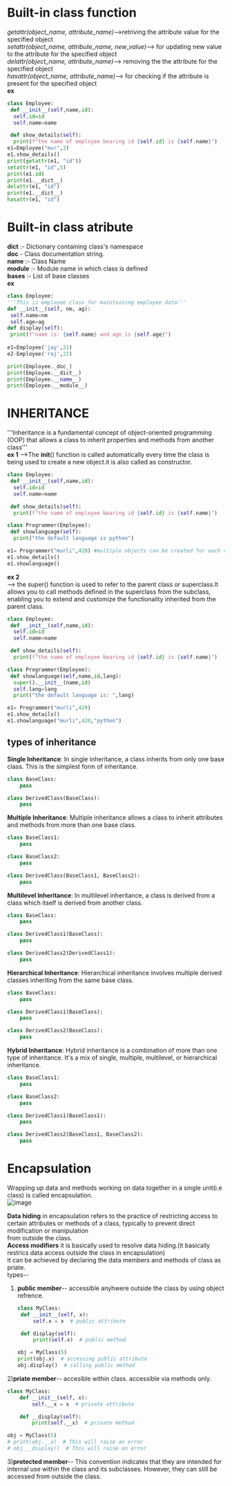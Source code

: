 # Built-in class function  
*getattr(object_name, attribute_name)*-->retriving the attribute value for the specified object  
*setattr(object_name, attribute_name, new_value)*--> for updating new value to the attribute for the specified object  
*delattr(object_name, attribute_name)*--> removing the the attribute for the specified object  
*hasattr(object_name, attribute_name)*--> for checking if the attribute is present for the specified object  
**ex**
```py
class Employee:
 def __init__(self,name,id):
  self.id=id
  self.name=name

 def show_details(self):
  print(f"the name of employee bearing id {self.id} is {self.name}")
e1=Employee("mur",2)
e1.show_details()
print(getattr(e1, "id"))
setattr(e1, "id",5)
print(e1.id)
print(e1.__dict__)
delattr(e1, "id")
print(e1.__dict__)
hasattr(e1, "id")
```
# Built-in class atribute
____dict____ :- Dictionary containing class's namespace  
__doc__ - Class documentation string.  
__name__ :- Class Name  
__module__ :- Module name in which class is defined  
__bases__ :- List of base classes  
**ex**
```py
class Employee:
'''This is employee class for maintaining employee data'''
def __init__(self, nm, ag):
 self.name=nm
 self.age=ag
def display(self):
 print(f"name is: {self.name} and age is {self.age}")
 
e1=Employee('jay',21)
e2-Employee('raj',22)

print(Employee._doc_)
print(Employee.__dict__)
print(Employee.__name__)
print(Employee.__module__)
```
# INHERITANCE  
'''Inheritance is a fundamental concept of object-oriented programming (OOP) that allows a class to inherit properties and methods from another class'''    
**ex 1**
-->The __init__() function is called automatically every time the class is being used to create a new object.it is also called as constructor.  
```py
class Employee:
 def __init__(self,name,id):
  self.id=id
  self.name=name

 def show_details(self):
  print(f"the name of employee bearing id {self.id} is {self.name}")

class Programmer(Employee):
 def showlanguage(self):
  print("the default language is python")

e1= Programmer("murli",420) #multiple objects can be created for each class
e1.show_details()
e1.showlanguage()
```

**ex 2**  
--> the super() function is used to refer to the parent class or superclass.It allows you to call methods defined in the superclass from the subclass,  
enabling you to extend and customize the functionality inherited from the parent class.  
```py
class Employee:
 def __init__(self,name,id):
  self.id=id
  self.name=name

 def show_details(self):
  print(f"the name of employee bearing id {self.id} is {self.name}")

class Programmer(Employee):
 def showlanguage(self,name,id,lang):
  super().__init__(name,id)
  self.lang=lang
  print("the default language is: ",lang)

e1= Programmer("murli",420)
e1.show_details()
e1.showlanguage("murli",420,"python")
```
## types of inheritance 
**Single Inheritance**: In single inheritance, a class inherits from only one base class. This is the simplest form of inheritance.  
```py
class BaseClass:  
    pass

class DerivedClass(BaseClass):  
    pass  
```

**Multiple Inheritance**: Multiple inheritance allows a class to inherit attributes and methods from more than one base class.  
```py
class BaseClass1:  
    pass  

class BaseClass2:  
    pass  

class DerivedClass(BaseClass1, BaseClass2):
    pass
```

**Multilevel Inheritance**: In multilevel inheritance, a class is derived from a class which itself is derived from another class.   

```py  
class BaseClass:
    pass

class DerivedClass1(BaseClass):
    pass

class DerivedClass2(DerivedClass1):
    pass  
```

**Hierarchical Inheritance**: Hierarchical inheritance involves multiple derived classes inheriting from the same base class.

```py  
class BaseClass:
    pass

class DerivedClass1(BaseClass):
    pass

class DerivedClass2(BaseClass):
    pass
```  
**Hybrid Inheritance**: Hybrid inheritance is a combination of more than one type of inheritance. It's a mix of single, multiple, multilevel, or hierarchical inheritance.  
```py  
class BaseClass1:
    pass

class BaseClass2:
    pass

class DerivedClass1(BaseClass1):
    pass

class DerivedClass2(BaseClass1, BaseClass2):
    pass
``` 
# Encapsulation 
Wrapping up data and methods working on data together in a single unit(i.e class) is called encapsulation.  
![image](https://github.com/mishramurli464/PYTHON/assets/128781536/e64a7c53-4ccf-44b6-8c23-4ea58c638d83)  

**Data hiding** in encapsulation refers to the practice of restricting access to certain attributes or methods of a class, typically to prevent direct modification or manipulation   
from outside the class.   
**Access modifiers** it is basically used to resolve data hiding.(it basically restrics data access outside the class in encapsulation)  
it can be achieved  by declaring the data members and methods of class as priate.  
types--  
1) **public member**-- accessible anyhwere outside the class by using object refrence.
   ```py
   class MyClass:
    def __init__(self, x):
        self.x = x  # public attribute

    def display(self):
        print(self.x)  # public method

   obj = MyClass(5)
   print(obj.x)  # accessing public attribute
   obj.display()  # calling public method
   ```
2)**priate member**-- accesible within class. accessible via methods only.   
```py
class MyClass:
    def __init__(self, x):
        self.__x = x  # private attribute

    def __display(self):
        print(self.__x)  # private method

obj = MyClass(5)
# print(obj.__x)  # This will raise an error
# obj.__display()  # This will raise an error
```
3)**protected member**-- This convention indicates that they are intended for internal use within the class and its subclasses. However, they can still be accessed from outside the class.   


